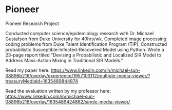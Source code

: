 # Pioneer
Pioneer Research Project

Conducted computer science/epidemiology research with Dr. Michael Gustafson from Duke University for 40hrs/wk. Completed image processing coding problems from Duke Talent Identification Program (TIP). Constructed probabilistic Susceptible-Infected-Recovered Model using Python. Wrote a 23-page report titled "Devising a Probabilistic and Localized SIR Model to Address Mass-Action Mixing in Traditional SIR Models."

Read my paper here: https://www.linkedin.com/in/michael-sun-08896b216/overlay/experience/1957103112/multiple-media-viewer/?treasuryMediaId=1635489844874

Read the evaluation written by my professor here: https://www.linkedin.com/in/michael-sun-08896b216/overlay/1635489424862/single-media-viewer/
